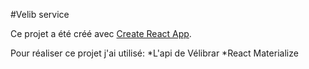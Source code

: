 #Velib service

Ce projet a été créé avec [Create React App](https://github.com/facebookincubator/create-react-app).




Pour réaliser ce projet j'ai utilisé:
*L'api de Vélibrar
*React Materialize
